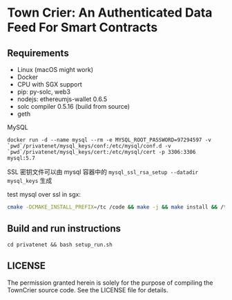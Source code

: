 # Town Crier: An Authenticated Data Feed For Smart Contracts

## Requirements

* Linux (macOS might work)
* Docker
* CPU with SGX support
* pip: py-solc, web3
* nodejs: ethereumjs-wallet 0.6.5
* solc compiler 0.5.16 (build from source)
* geth

MySQL

```
docker run -d --name mysql --rm -e MYSQL_ROOT_PASSWORD=97294597 -v `pwd`/privatenet/mysql_keys/conf:/etc/mysql/conf.d -v `pwd`/privatenet/mysql_keys/cert:/etc/mysql/cert -p 3306:3306 mysql:5.7
```

SSL 密钥文件可以由 mysql 容器中的 `mysql_ssl_rsa_setup --datadir mysql_keys` 生成

test mysql over ssl in sgx:

```bash
cmake -DCMAKE_INSTALL_PREFIX=/tc /code && make -j && make install && /tc/bin/tc-keygen --enclave /tc/enclave/enclave.debug.so --keygen /tmp/key.txt && source /opt/intel/sgxsdk/environment && /tc/bin/tc --debug_mysql -c /code/privatenet/config-privatenet-sim | tee /tmp/debug.txt
```

## Build and run instructions

```
cd privatenet && bash setup_run.sh
```

LICENSE
-------

The permission granted herein is solely for the purpose of compiling the TownCrier source code.
See the LICENSE file for details.
